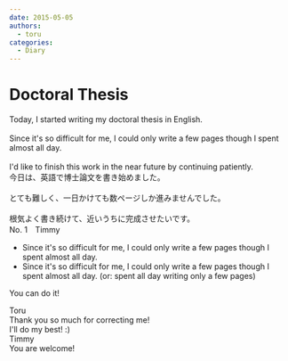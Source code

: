```yaml
---
date: 2015-05-05
authors:
  - toru
categories:
  - Diary
---
```


<h1 id="subject_show">Doctoral Thesis</h1>
<div class="date" hidden>May 5, 2015 21:44</div>
<div id="post"><div id="body_show_ori">
Today, I started writing my doctoral thesis in English.<br/><br/>Since it's so difficult for me, I could only write a few pages though I spent almost all day.<br/><br/>I'd like to finish this work in the near future by continuing patiently.
</div></div>

<!-- more -->

<div id="post_ja"><div id="body_show_mo">
今日は、英語で博士論文を書き始めました。<br/><br/>とても難しく、一日かけても数ページしか進みませんでした。<br/><br/>根気よく書き続けて、近いうちに完成させたいです。
</div></div>
<div id="block"><div class="first_name"> No. 1　<span class="just_name">Timmy</span></div><div id="block2">
<ul class="correction_field">
<li class="incorrect">Since it's so difficult for me, I could only write a few pages though I spent almost all day.</li>
<li class="corrected correct">
Since it's so difficult for me, I could only write a few pages though I spent almost all day. (or: <span class="f_blue">spent all day writing only a few pages</span>)
</li>
</ul>
<p class="comment_small">
 You can do it!
</p>

</div><div class="name"><span class="just_name">Toru</span><br>
Thank you so much for correcting me!<br/>I'll do my best! :)
</div>
<div class="name"><span class="just_name">Timmy</span><br>
You are welcome!
</div>
</div>
